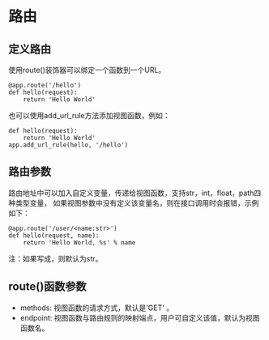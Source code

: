 # 路由

## 定义路由
使用route()装饰器可以绑定一个函数到一个URL。
```
@app.route('/hello')
def hello(request):
    return 'Hello World'
```
也可以使用add_url_rule方法添加视图函数，例如：
```
def hello(request):
    return 'Hello World'
app.add_url_rule(hello, '/hello')
```

## 路由参数
路由地址中可以加入自定义变量，传递给视图函数，支持str，int，float，path四种类型变量，
如果视图参数中没有定义该变量名，则在接口调用时会报错，示例如下：
```
@app.route('/user/<name:str>')
def hello(request, name):
    return 'Hello World, %s' % name
```
注：如果写成<name>，则默认为str。

## route()函数参数
- methods: 视图函数的请求方式，默认是'GET' 。
- endpoint: 视图函数与路由规则的映射端点，用户可自定义该值，默认为视图函数名。
